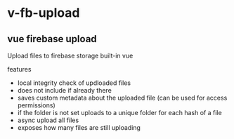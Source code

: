 # v-fb-upload
## vue firebase upload
Upload files to firebase storage
built-in vue

features
* local integrity check of updloaded files
* does not include if already there
* saves custom metadata about the uploaded file (can be used for access permissions)
* if the folder is not set uploads to a unique folder for each hash of a file
* async upload all files
* exposes how many files are still uploading
